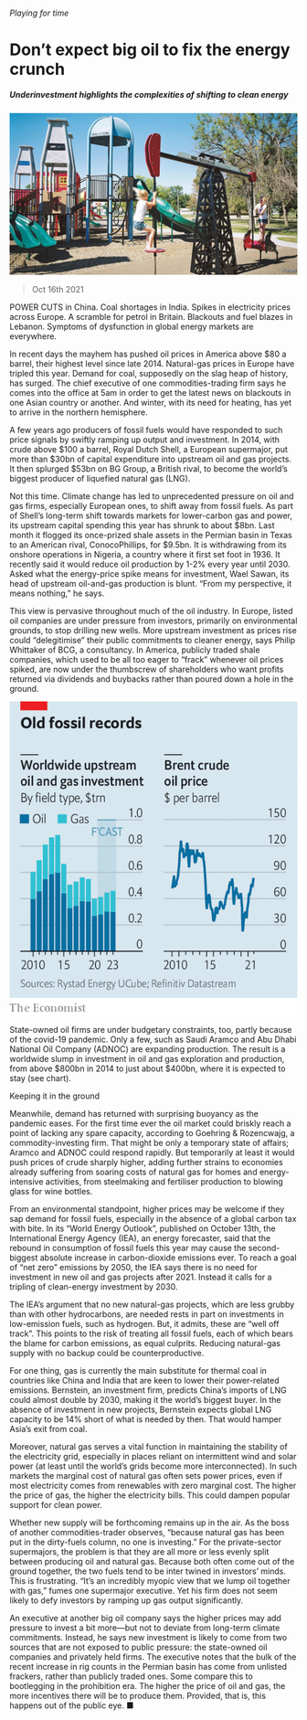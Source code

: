 ###### Playing for time

# Don’t expect big oil to fix the energy crunch 

##### Underinvestment highlights the complexities of shifting to clean energy 

![image](images/20211016_WBP004_0.jpg) 

> Oct 16th 2021 

POWER CUTS in China. Coal shortages in India. Spikes in electricity prices across Europe. A scramble for petrol in Britain. Blackouts and fuel blazes in Lebanon. Symptoms of dysfunction in global energy markets are everywhere.

In recent days the mayhem has pushed oil prices in America above $80 a barrel, their highest level since late 2014. Natural-gas prices in Europe have tripled this year. Demand for coal, supposedly on the slag heap of history, has surged. The chief executive of one commodities-trading firm says he comes into the office at 5am in order to get the latest news on blackouts in one Asian country or another. And winter, with its need for heating, has yet to arrive in the northern hemisphere.


A few years ago producers of fossil fuels would have responded to such price signals by swiftly ramping up output and investment. In 2014, with crude above $100 a barrel, Royal Dutch Shell, a European supermajor, put more than $30bn of capital expenditure into upstream oil and gas projects. It then splurged $53bn on BG Group, a British rival, to become the world’s biggest producer of liquefied natural gas (LNG).

Not this time. Climate change has led to unprecedented pressure on oil and gas firms, especially European ones, to shift away from fossil fuels. As part of Shell’s long-term shift towards markets for lower-carbon gas and power, its upstream capital spending this year has shrunk to about $8bn. Last month it flogged its once-prized shale assets in the Permian basin in Texas to an American rival, ConocoPhillips, for $9.5bn. It is withdrawing from its onshore operations in Nigeria, a country where it first set foot in 1936. It recently said it would reduce oil production by 1-2% every year until 2030. Asked what the energy-price spike means for investment, Wael Sawan, its head of upstream oil-and-gas production is blunt. “From my perspective, it means nothing,” he says.

This view is pervasive throughout much of the oil industry. In Europe, listed oil companies are under pressure from investors, primarily on environmental grounds, to stop drilling new wells. More upstream investment as prices rise could “delegitimise” their public commitments to cleaner energy, says Philip Whittaker of BCG, a consultancy. In America, publicly traded shale companies, which used to be all too eager to “frack” whenever oil prices spiked, are now under the thumbscrew of shareholders who want profits returned via dividends and buybacks rather than poured down a hole in the ground.

![image](images/20211016_WBC654.png) 


State-owned oil firms are under budgetary constraints, too, partly because of the covid-19 pandemic. Only a few, such as Saudi Aramco and Abu Dhabi National Oil Company (ADNOC) are expanding production. The result is a worldwide slump in investment in oil and gas exploration and production, from above $800bn in 2014 to just about $400bn, where it is expected to stay (see chart).

Keeping it in the ground

Meanwhile, demand has returned with surprising buoyancy as the pandemic eases. For the first time ever the oil market could briskly reach a point of lacking any spare capacity, according to Goehring &amp; Rozencwajg, a commodity-investing firm. That might be only a temporary state of affairs; Aramco and ADNOC could respond rapidly. But temporarily at least it would push prices of crude sharply higher, adding further strains to economies already suffering from soaring costs of natural gas for homes and energy-intensive activities, from steelmaking and fertiliser production to blowing glass for wine bottles.

From an environmental standpoint, higher prices may be welcome if they sap demand for fossil fuels, especially in the absence of a global carbon tax with bite. In its “World Energy Outlook”, published on October 13th, the International Energy Agency (IEA), an energy forecaster, said that the rebound in consumption of fossil fuels this year may cause the second-biggest absolute increase in carbon-dioxide emissions ever. To reach a goal of “net zero” emissions by 2050, the IEA says there is no need for investment in new oil and gas projects after 2021. Instead it calls for a tripling of clean-energy investment by 2030.

The IEA’s argument that no new natural-gas projects, which are less grubby than with other hydrocarbons, are needed rests in part on investments in low-emission fuels, such as hydrogen. But, it admits, these are “well off track”. This points to the risk of treating all fossil fuels, each of which bears the blame for carbon emissions, as equal culprits. Reducing natural-gas supply with no backup could be counterproductive.

For one thing, gas is currently the main substitute for thermal coal in countries like China and India that are keen to lower their power-related emissions. Bernstein, an investment firm, predicts China’s imports of LNG could almost double by 2030, making it the world’s biggest buyer. In the absence of investment in new projects, Bernstein expects global LNG capacity to be 14% short of what is needed by then. That would hamper Asia’s exit from coal.

Moreover, natural gas serves a vital function in maintaining the stability of the electricity grid, especially in places reliant on intermittent wind and solar power (at least until the world’s grids become more interconnected). In such markets the marginal cost of natural gas often sets power prices, even if most electricity comes from renewables with zero marginal cost. The higher the price of gas, the higher the electricity bills. This could dampen popular support for clean power.

Whether new supply will be forthcoming remains up in the air. As the boss of another commodities-trader observes, “because natural gas has been put in the dirty-fuels column, no one is investing.” For the private-sector supermajors, the problem is that they are all more or less evenly split between producing oil and natural gas. Because both often come out of the ground together, the two fuels tend to be inter twined in investors’ minds. This is frustrating. “It’s an incredibly myopic view that we lump oil together with gas,” fumes one supermajor executive. Yet his firm does not seem likely to defy investors by ramping up gas output significantly.

An executive at another big oil company says the higher prices may add pressure to invest a bit more—but not to deviate from long-term climate commitments. Instead, he says new investment is likely to come from two sources that are not exposed to public pressure: the state-owned oil companies and privately held firms. The executive notes that the bulk of the recent increase in rig counts in the Permian basin has come from unlisted frackers, rather than publicly traded ones. Some compare this to bootlegging in the prohibition era. The higher the price of oil and gas, the more incentives there will be to produce them. Provided, that is, this happens out of the public eye. ■



